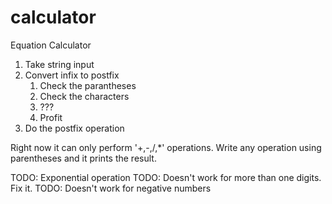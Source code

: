 # calculator
Equation Calculator
1. Take string input
2. Convert infix to postfix
   1. Check the parantheses
   2. Check the characters
   3. ???
   4. Profit
3. Do the postfix operation


Right now it can only perform '+,-,/,*' operations.
Write any operation using parentheses and it prints the result.

TODO: Exponential operation
TODO: Doesn't work for more than one digits. Fix it.
TODO: Doesn't work for negative numbers
